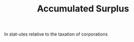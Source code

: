 ---
title: Accumulated Surplus
letter: A
permalink: "/definitions/bld-accumulated-surplus.html"
body: In stat-utes relative to the taxation of corporations
published_at: '2018-07-07'
source: Black's Law Dictionary 2nd Ed (1910)
layout: post
---